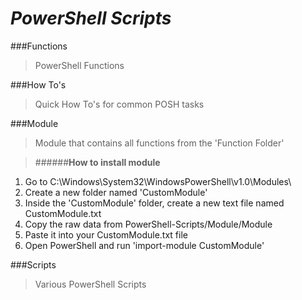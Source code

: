 # *PowerShell Scripts*

###Functions
>PowerShell Functions

###How To's
>Quick How To's for common POSH tasks

###Module
>Module that contains all functions from the 'Function Folder'

>######**How to install module**
  1. Go to C:\Windows\System32\WindowsPowerShell\v1.0\Modules\
  2. Create a new folder named 'CustomModule'
  3. Inside the 'CustomModule' folder, create a new text file named CustomModule.txt
  4. Copy the raw data from PowerShell-Scripts/Module/Module
  5. Paste it into your CustomModule.txt file
  6. Open PowerShell and run 'import-module CustomModule'

###Scripts
>Various PowerShell Scripts
